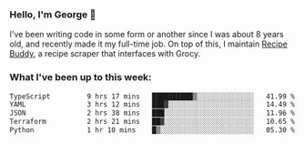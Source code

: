 ### Hello, I'm George 👋

I've been writing code in some form or another since I was about 8 years old, and recently made it my full-time job. On top of this, I maintain [Recipe Buddy](https://github.com/georgegebbett/recipe-buddy), a recipe scraper that interfaces with Grocy.  

<!--
**georgegebbett/georgegebbett** is a ✨ _special_ ✨ repository because its `README.md` (this file) appears on your GitHub profile.

Here are some ideas to get you started:

- 🔭 I’m currently working on ...
- 🌱 I’m currently learning ...
- 👯 I’m looking to collaborate on ...
- 🤔 I’m looking for help with ...
- 💬 Ask me about ...
- 📫 How to reach me: ...
- 😄 Pronouns: ...
- ⚡ Fun fact: ...
-->

### What I've been up to this week:
<!--START_SECTION:waka-->

```txt
TypeScript         9 hrs 17 mins   ██████████▒░░░░░░░░░░░░░░   41.99 %
YAML               3 hrs 12 mins   ███▓░░░░░░░░░░░░░░░░░░░░░   14.49 %
JSON               2 hrs 38 mins   ███░░░░░░░░░░░░░░░░░░░░░░   11.96 %
Terraform          2 hrs 21 mins   ██▓░░░░░░░░░░░░░░░░░░░░░░   10.65 %
Python             1 hr 10 mins    █▒░░░░░░░░░░░░░░░░░░░░░░░   05.30 %
```

<!--END_SECTION:waka-->
